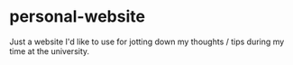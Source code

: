 # personal-website
Just a website I'd like to use for jotting down my thoughts / tips during my time at the university.

